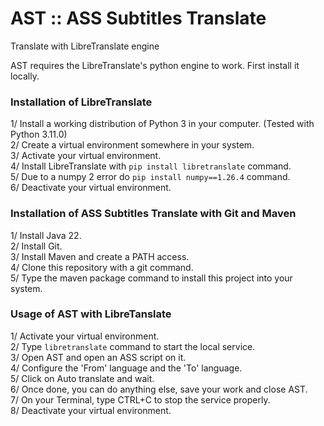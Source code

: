# AST :: ASS Subtitles Translate
Translate with LibreTranslate engine

AST requires the LibreTranslate's python engine to work. First install it locally.
### Installation of LibreTranslate
1/ Install a working distribution of Python 3 in your computer. (Tested with Python 3.11.0)<br>
2/ Create a virtual environment somewhere in your system.<br>
3/ Activate your virtual environment.<br>
4/ Install LibreTranslate with ```pip install libretranslate``` command.<br>
5/ Due to a numpy 2 error do ```pip install numpy==1.26.4``` command.<br>
6/ Deactivate your virtual environment.
### Installation of ASS Subtitles Translate with Git and Maven
1/ Install Java 22.<br>
2/ Install Git.<br>
3/ Install Maven and create a PATH access.<br>
4/ Clone this repository with a git command.<br>
5/ Type the maven package command to install this project into your system.
### Usage of AST with LibreTanslate
1/ Activate your virtual environment.<br>
2/ Type ```libretranslate``` command to start the local service.<br>
3/ Open AST and open an ASS script on it.<br>
4/ Configure the 'From' language and the 'To' language.<br>
5/ Click on Auto translate and wait.<br>
6/ Once done, you can do anything else, save your work and close AST.<br>
7/ On your Terminal, type CTRL+C to stop the service properly.<br>
8/ Deactivate your virtual environment.
